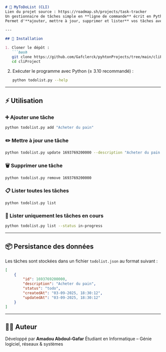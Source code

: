 ````markdown
# 📝 MyToDoList (CLI)
Lien du projet source : https://roadmap.sh/projects/task-tracker
Un gestionnaire de tâches simple en **ligne de commande** écrit en Python.  
Permet d'**ajouter, mettre à jour, supprimer et lister** vos tâches avec persistance en JSON.

---

## 🚀 Installation

1. Cloner le dépôt :
   ```bash
   git clone https://github.com/Gafclerck/pyhtonProjects/tree/main/cliProject
   cd cliProject
````

2. Exécuter le programme avec Python (≥ 3.10 recommandé) :

   ```bash
   python todolist.py --help
   ```

---

## ⚡ Utilisation

### ➕ Ajouter une tâche

```bash
python todolist.py add "Acheter du pain"
```

### ✏️ Mettre à jour une tâche

```bash
python todolist.py update 1693769200000 --description "Acheter du pain complet" --status done
```

### 🗑️ Supprimer une tâche

```bash
python todolist.py remove 1693769200000
```

### 📋 Lister toutes les tâches

```bash
python todolist.py list
```

### 📂 Lister uniquement les tâches en cours

```bash
python todolist.py list --status in-progress
```

---

## 📦 Persistance des données

Les tâches sont stockées dans un fichier `todolist.json` au format suivant :

```json
[
    {
        "id": 1693769200000,
        "description": "Acheter du pain",
        "status": "todo",
        "createdAt": "03-09-2025, 18:30:12",
        "updatedAt": "03-09-2025, 18:30:12"
    }
]
```
---

## 👨‍💻 Auteur

Développé par **Amadou Abdoul-Gafar**
Étudiant en Informatique – Génie logiciel, réseaux & systèmes

```
